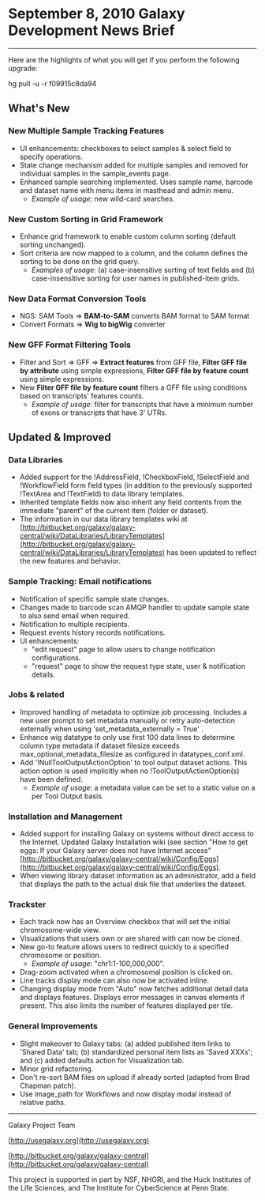 # September 8, 2010 Galaxy Development News Brief

----

Here are the highlights of what you will get if you perform the following upgrade:

hg pull -u -r f09915c8da94

## What's New

### New Multiple Sample Tracking Features

* UI enhancements: checkboxes to select samples & select field to specify operations.
* State change mechanism added for multiple samples and removed for individual samples in the sample_events page.
* Enhanced sample searching implemented. Uses sample name, barcode and dataset name with menu items in masthead and admin menu. 
  * *Example of usage*: new wild-card searches.

### New Custom Sorting in Grid Framework

* Enhance grid framework to enable custom column sorting (default sorting unchanged).
* Sort criteria are now mapped to a column, and the column defines the sorting to be done on the grid query. 
  * *Examples of usage*: (a) case-insensitive sorting of text fields and (b) case-insensitive sorting for user names in published-item grids.

### New Data Format Conversion Tools

* NGS: SAM Tools => __BAM-to-SAM__ converts BAM format to SAM format 
* Convert Formats => __Wig to bigWig__ converter 

### New GFF Format Filtering Tools

* Filter and Sort => GFF => __Extract features__ from GFF file, __Filter GFF file by attribute__ using simple expressions, __Filter GFF file by feature count__ using simple expressions.
* New __Filter GFF file by feature count__ filters a GFF file using conditions based on transcripts' features counts.
  * *Example of usage*: filter for transcripts that have a minimum number of exons or transcripts that have 3' UTRs. 

## Updated & Improved

### Data Libraries

* Added support for the !AddressField, !CheckboxField, !SelectField and !WorkflowField form field types (in addition to the previously supported !TextArea and !TextField) to data library templates.  
* Inherited template fields now also inherit any field contents from the immediate "parent" of the current item (folder or dataset).  
* The information in our data library templates wiki at [http://bitbucket.org/galaxy/galaxy-central/wiki/DataLibraries/LibraryTemplates](http://bitbucket.org/galaxy/galaxy-central/wiki/DataLibraries/LibraryTemplates) has been updated to reflect the new features and behavior.

### Sample Tracking: Email notifications

* Notification of specific sample state changes.
* Changes made to barcode scan AMQP handler to update sample state to also send email when required.
* Notification to multiple recipients.
* Request events history records notifications.
* UI enhancements:
  * "edit request" page to allow users to change notification configurations.
  * "request" page to show the request type state, user & notification details.

### Jobs & related

* Improved handling of metadata to optimize job processing. Includes a new user prompt to set metadata manually or retry auto-detection externally when using 'set_metadata_externally = True' .
* Enhance wig datatype to only use first 100 data lines to determine column type metadata if dataset filesize exceeds max_optional_metadata_filesize as configured in datatypes_conf.xml.
* Add '!NullToolOutputActionOption' to tool output dataset actions. This action option is used implicitly when no !ToolOutputActionOption(s) have been defined. 
  * *Example of usage*: a metadata value can be set to a static value on a per Tool Output basis.

### Installation and Management

* Added support for installing Galaxy on systems without direct access to the Internet. Updated Galaxy Installation wiki (see section "How to get eggs: If your Galaxy server does not have Internet access" [http://bitbucket.org/galaxy/galaxy-central/wiki/Config/Eggs](http://bitbucket.org/galaxy/galaxy-central/wiki/Config/Eggs).
* When viewing library dataset information as an administrator, add a field that displays the path to the actual disk file that underlies the dataset.

### Trackster

* Each track now has an Overview checkbox that will set the initial chromosome-wide view.
* Visualizations that users own or are shared with can now be cloned.
* New go-to feature allows users to redirect quickly to a specified chromosome or position. 
  * *Example of usage*: "chr1:1-100,000,000".
* Drag-zoom activated when a chromosomal position is clicked on.
* Line tracks display mode can also now be activated inline.
* Changing display mode from "Auto" now fetches additional detail data and displays features. Displays error messages in canvas elements if present. This also limits the number of features displayed per tile.

### General Improvements

* Slight makeover to Galaxy tabs: (a) added published item links to 'Shared Data' tab; (b) standardized personal item lists as 'Saved XXXs'; and (c) added defaults action for Visualization tab.
* Minor grid refactoring.
* Don't re-sort BAM files on upload if already sorted (adapted from Brad Chapman patch).
* Use image_path for Workflows and now display modal instead of relative paths.

----

Galaxy Project Team

[http://usegalaxy.org](http://usegalaxy.org)

[http://bitbucket.org/galaxy/galaxy-central](http://bitbucket.org/galaxy/galaxy-central)

This project is supported in part by NSF, NHGRI, and the Huck Institutes of the Life Sciences, and The Institute for CyberScience at Penn State.
